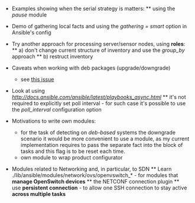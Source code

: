 * Examples showing when the serial strategy is matters:
** using the *pause* module

* Demo of gathering local facts and using the *gathering = smart* option in Ansible's config

* Try another approach for processing server/sensor nodes, using **roles**:
** a) don't change current structure of inventory and use the *group_by* approach
** b) restruct inventory

* Caveats when working with deb packages (upgrade/downgrade)
    - see [this issue](https://github.com/ansible/ansible/issues/29451)

* Look at using *http://docs.ansible.com/ansible/latest/playbooks_async.html*
** it's not required to explicitly set poll interval - for such case it's possible to use the *poll_interval* configuration option

* Motivations to write own modules:
    - for the task of detecting on *deb-based* systems the downgrade scenario it would be more convenient to use a module,
      as my current implementation requires to pass the separate fact into the block of tasks and this flag is to be reset each time.
    - own module to wrap product configurator

* Modules related to Networking and, in particular, to SDN
** Learn ./lib/ansible/modules/network/ovs/openvswitch_* - for modules that **manage OpenSwitch devices**
** the NETCONF connection plugin
** use **persistent connection** - to allow one SSH connection  to stay active **across multiple tasks**
